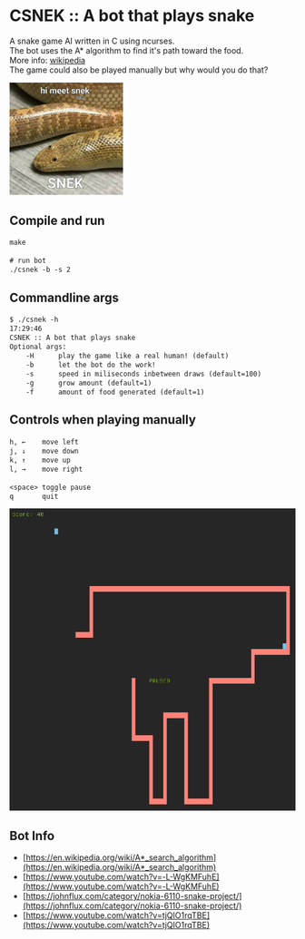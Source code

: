 # CSNEK :: A bot that plays snake

A snake game AI written in C using ncurses.  
The bot uses the A* algorithm to find it's path toward the food.  
More info: [wikipedia](https://en.wikipedia.org/wiki/A*_search_algorithm)  
The game could also be played manually but why would you do that?  

<img src="snek.jpg" width="200" />

## Compile and run

    make

    # run bot
    ./csnek -b -s 2 

## Commandline args

    $ ./csnek -h                                                                                                                             17:29:46
    CSNEK :: A bot that plays snake
    Optional args:
        -H      play the game like a real human! (default)
        -b      let the bot do the work!
        -s      speed in miliseconds inbetween draws (default=100)
        -g      grow amount (default=1)
        -f      amount of food generated (default=1)

## Controls when playing manually

    h, ←    move left
    j, ↓    move down
    k, ↑    move up
    l, →    move right

    <space> toggle pause
    q       quit


![screenshot.png](screenshot.png)

## Bot Info
- [https://en.wikipedia.org/wiki/A*_search_algorithm](https://en.wikipedia.org/wiki/A*_search_algorithm)  
- [https://www.youtube.com/watch?v=-L-WgKMFuhE](https://www.youtube.com/watch?v=-L-WgKMFuhE)  
- [https://johnflux.com/category/nokia-6110-snake-project/](https://johnflux.com/category/nokia-6110-snake-project/)  
- [https://www.youtube.com/watch?v=tjQIO1rqTBE](https://www.youtube.com/watch?v=tjQIO1rqTBE)  
